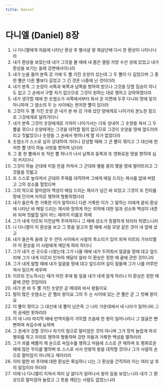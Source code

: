 ```yaml
---
title: Daniel
---
```


# 다니엘 (Daniel) 8장
1. 나 다니엘에게 처음에 나타난 환상 후 벨사살 왕 제삼년에 다시 한 환상이 나타나니라
1. 내가 환상을 보았는데 내가 그것을 볼 때에 내 몸은 엘람 지방 수산 성에 있었고 내가 환상을 보기는 을래 강변에서이니라
1. 내가 눈을 들어 본즉 강 가에 두 뿔 가진 숫양이 섰는데 그 두 뿔이 다 길었으며 그 중 한 뿔은 다른 뿔보다 길었고 그 긴 것은 나중에 난 것이더라
1. 내가 본즉 그 숫양이 서쪽과 북쪽과 남쪽을 향하여 받으나 그것을 당할 짐승이 하나도 없고 그 손에서 구할 자가 없으므로 그것이 원하는 대로 행하고 강하여졌더라
1. 내가 생각할 때에 한 숫염소가 서쪽에서부터 와서 온 지면에 두루 다니되 땅에 닿지 아니하며 그 염소의 두 눈 사이에는 현저한 뿔이 있더라
1. 그것이 두 뿔 가진 숫양 곧 내가 본 바 강 가에 섰던 양에게로 나아가되 분노한 힘으로 그것에게로 달려가더니
1. 내가 본즉 그것이 숫양에게로 가까이 나아가서는 더욱 성내어 그 숫양을 쳐서 그 두 뿔을 꺾으나 숫양에게는 그것을 대적할 힘이 없으므로 그것이 숫양을 땅에 엎드러뜨리고 짓밟았으나 숫양을 그 손에서 벗어나게 할 자가 없었더라
1. 숫염소가 스스로 심히 강대하여 가더니 강성할 때에 그 큰 뿔이 꺾이고 그 대신에 현저한 뿔 넷이 하늘 사방을 향하여 났더라
1. 그 중 한 뿔에서 또 작은 뿔 하나가 나서 남쪽과 동쪽과 또 영화로운 땅을 향하여 심히 커지더니
1. 그것이 하늘 군대에 미칠 만큼 커져서 그 군대와 별들 중의 몇을 땅에 떨어뜨리고 그것들을 짓밟고
1. 또 스스로 높아져서 군대의 주재를 대적하며 그에게 매일 드리는 제사를 없애 버렸고 그의 성소를 헐었으며
1. 그의 악으로 말미암아 백성이 매일 드리는 제사가 넘긴 바 되었고 그것이 또 진리를 땅에 던지며 자의로 행하여 형통하였더라
1. 내가 들은즉 한 거룩한 이가 말하더니 다른 거룩한 이가 그 말하는 이에게 묻되 환상에 나타난 바 매일 드리는 제사와 망하게 하는 죄악에 대한 일과 성소와 백성이 내준 바 되며 짓밟힐 일이 어느 때까지 이를꼬 하매
1. 그가 내게 이르되 이천삼백 주야까지니 그 때에 성소가 정결하게 되리라 하였느니라
1. 나 다니엘이 이 환상을 보고 그 뜻을 알고자 할 때에 사람 모양 같은 것이 내 앞에 섰고
1. 내가 들은즉 을래 강 두 언덕 사이에서 사람의 목소리가 있어 외쳐 이르되 가브리엘아 이 환상을 이 사람에게 깨닫게 하라 하더니
1. 그가 내가 선 곳으로 나왔는데 그가 나올 때에 내가 두려워서 얼굴을 땅에 대고 엎드리매 그가 내게 이르되 인자야 깨달아 알라 이 환상은 정한 때 끝에 관한 것이니라
1. 그가 내게 말할 때에 내가 얼굴을 땅에 대고 엎드리어 깊이 잠들매 그가 나를 어루만져서 일으켜 세우며
1. 이르되 진노하시는 때가 마친 후에 될 일을 내가 네게 알게 하리니 이 환상은 정한 때 끝에 관한 것임이라
1. 네가 본 바 두 뿔 가진 숫양은 곧 메대와 바사 왕들이요
1. 털이 많은 숫염소는 곧 헬라 왕이요 그의 두 눈 사이에 있는 큰 뿔은 곧 그 첫째 왕이요
1. 이 뿔이 꺾이고 그 대신에 네 뿔이 났은즉 그 나라 가운데에서 네 나라가 일어나되 그의 권세만 못하리라
1. 이 네 나라 마지막 때에 반역자들이 가득할 즈음에 한 왕이 일어나리니 그 얼굴은 뻔뻔하며 속임수에 능하며
1. 그 권세가 강할 것이나 자기의 힘으로 말미암은 것이 아니며 그가 장차 놀랍게 파괴 행위를 하고 자의로 행하여 형통하며 강한 자들과 거룩한 백성을 멸하리라
1. 그가 꾀를 베풀어 제 손으로 속임수를 행하고 마음에 스스로 큰 체하며 또 평화로운 때에 많은 무리를 멸하며 또 스스로 서서 만왕의 왕을 대적할 것이나 그가 사람의 손으로 말미암지 아니하고 깨지리라
1. 이미 말한 바 주야에 대한 환상은 확실하니 너는 그 환상을 간직하라 이는 여러 날 후의 일임이라 하더라
1. 이에 나 다니엘이 지쳐서 여러 날 앓다가 일어나서 왕의 일을 보았느니라 내가 그 환상으로 말미암아 놀랐고 그 뜻을 깨닫는 사람도 없었느니라